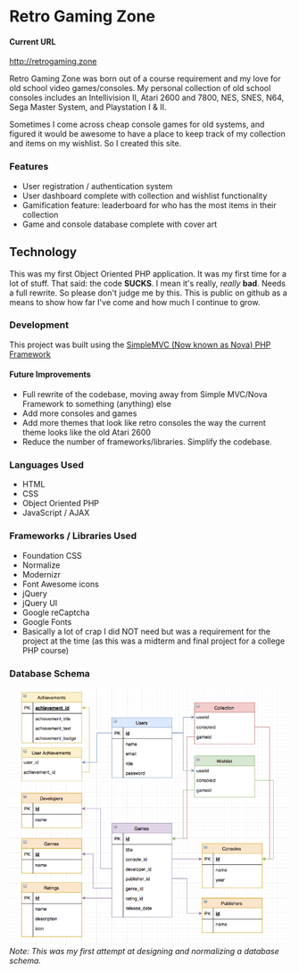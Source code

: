 # Retro Gaming Zone
#### Current URL
http://retrogaming.zone

Retro Gaming Zone was born out of a course requirement and my love for old school video games/consoles. My personal collection of old school consoles includes an Intellivision II, Atari 2600 and 7800, NES, SNES, N64, Sega Master System, and Playstation I & II. 

Sometimes I come across cheap console games for old systems, and figured it would be awesome to have a place to keep track of my collection and items on my wishlist. So I created this site.

### Features
- User registration / authentication system
- User dashboard complete with collection and wishlist functionality
- Gamification feature: leaderboard for who has the most items in their collection
- Game and console database complete with cover art

## Technology
This was my first Object Oriented PHP application. It was my first time for a lot of stuff.
That said: the code __SUCKS__. I mean it's really, *really* __bad__. Needs a full rewrite. So please don't judge me by this. This is public on github as a means to show how far I've come and how much I continue to grow.

### Development
This project was built using the [SimpleMVC (Now known as Nova) PHP Framework](http://novaframework.com/php-framework)

#### Future Improvements
- Full rewrite of the codebase, moving away from Simple MVC/Nova Framework to something (anything) else
- Add more consoles and games
- Add more themes that look like retro consoles the way the current theme looks like the old Atari 2600
- Reduce the number of frameworks/libraries. Simplify the codebase.

### Languages Used
- HTML
- CSS
- Object Oriented PHP
- JavaScript / AJAX

### Frameworks / Libraries Used
- Foundation CSS
- Normalize
- Modernizr
- Font Awesome icons
- jQuery
- jQuery UI
- Google reCaptcha
- Google Fonts
- Basically a lot of crap I did NOT need but was a requirement for the project at the time (as this was a midterm and final project for a college PHP course)

### Database Schema
![Retro Gaming Zone Database Schema](https://github.com/codemasterkarol/retrogamingzone/blob/master/Database_Schema_RGZ.png)
*Note: This was my first attempt at designing and normalizing a database schema.*

